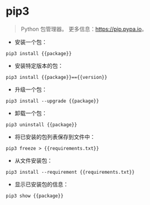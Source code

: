 # pip3

> Python 包管理器。
> 更多信息：<https://pip.pypa.io>。

- 安装一个包：

`pip3 install {{package}}`

- 安装特定版本的包：

`pip3 install {{package}}=={{version}}`

- 升级一个包：

`pip3 install --upgrade {{package}}`

- 卸载一个包：

`pip3 uninstall {{package}}`

- 将已安装的包列表保存到文件中：

`pip3 freeze > {{requirements.txt}}`

- 从文件安装包：

`pip3 install --requirement {{requirements.txt}}`

- 显示已安装包的信息：

`pip3 show {{package}}`